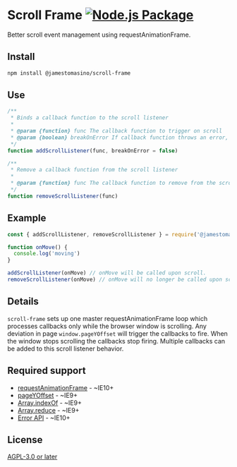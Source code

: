 # Scroll Frame [![Node.js Package](https://github.com/jamestomasino/scroll-frame/actions/workflows/npm-publish.yml/badge.svg?branch=main)](https://github.com/jamestomasino/scroll-frame/actions/workflows/npm-publish.yml)

Better scroll event management using requestAnimationFrame.

## Install

```bash
npm install @jamestomasino/scroll-frame
```

## Use

```js
/**
 * Binds a callback function to the scroll listener
 *
 * @param {function} func The callback function to trigger on scroll
 * @param {boolean} breakOnError If callback function throws an error, remove from scroll listener
 */
function addScrollListener(func, breakOnError = false)

/**
 * Remove a callback function from the scroll listener
 *
 * @param {function} func The callback function to remove from the scroll listener
 */
function removeScrollListener(func)
```

## Example
```js
const { addScrollListener, removeScrollListener } = require('@jamestomasino/scroll-frame');

function onMove() {
  console.log('moving')
}

addScrollListener(onMove) // onMove will be called upon scroll.
removeScrollListener(onMove) // onMove will no longer be called upon scroll
```

## Details

`scroll-frame` sets up one master requestAnimationFrame loop which processes callbacks only while the browser window is scrolling. Any deviation in page `window.pageYOffset` will trigger the callbacks to fire. When the window stops scrolling the callbacks stop firing. Multiple callbacks can be added to this scroll listener behavior.

## Required support

- [requestAnimationFrame](https://caniuse.com/requestanimationframe) - ~IE10+
- [pageYOffset](https://caniuse.com/mdn-api_window_pageyoffset) - ~IE9+
- [Array.indexOf](https://caniuse.com/mdn-javascript_builtins_array_indexof) - ~IE9+
- [Array.reduce](https://caniuse.com/mdn-javascript_builtins_array_reduce) - ~IE9+
- [Error API](https://caniuse.com/mdn-api_errorevent) - ~IE10+

## License

[AGPL-3.0 or later](LICENSE)
